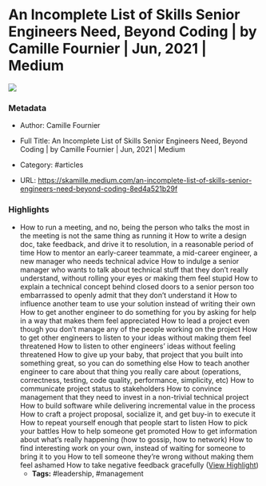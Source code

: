 # An Incomplete List of Skills Senior Engineers Need, Beyond Coding | by Camille Fournier | Jun, 2021 | Medium

![](https://readwise-assets.s3.amazonaws.com/static/images/article3.5c705a01b476.png)

### Metadata

- Author: Camille Fournier
- Full Title: An Incomplete List of Skills Senior Engineers Need, Beyond Coding | by Camille Fournier | Jun, 2021 | Medium
- Category: #articles


- URL: https://skamille.medium.com/an-incomplete-list-of-skills-senior-engineers-need-beyond-coding-8ed4a521b29f

### Highlights

- How to run a meeting, and no, being the person who talks the most in the meeting is not the same thing as running it
  How to write a design doc, take feedback, and drive it to resolution, in a reasonable period of time
  How to mentor an early-career teammate, a mid-career engineer, a new manager who needs technical advice
  How to indulge a senior manager who wants to talk about technical stuff that they don’t really understand, without rolling your eyes or making them feel stupid
  How to explain a technical concept behind closed doors to a senior person too embarrassed to openly admit that they don’t understand it
  How to influence another team to use your solution instead of writing their own
  How to get another engineer to do something for you by asking for help in a way that makes them feel appreciated
  How to lead a project even though you don’t manage any of the people working on the project
  How to get other engineers to listen to your ideas without making them feel threatened
  How to listen to other engineers’ ideas without feeling threatened
  How to give up your baby, that project that you built into something great, so you can do something else
  How to teach another engineer to care about that thing you really care about (operations, correctness, testing, code quality, performance, simplicity, etc)
  How to communicate project status to stakeholders
  How to convince management that they need to invest in a non-trivial technical project
  How to build software while delivering incremental value in the process
  How to craft a project proposal, socialize it, and get buy-in to execute it
  How to repeat yourself enough that people start to listen
  How to pick your battles
  How to help someone get promoted
  How to get information about what’s really happening (how to gossip, how to network)
  How to find interesting work on your own, instead of waiting for someone to bring it to you
  How to tell someone they’re wrong without making them feel ashamed
  How to take negative feedback gracefully ([View Highlight](https://instapaper.com/read/1418197049/16603717))
    - **Tags:** #leadership, #management
